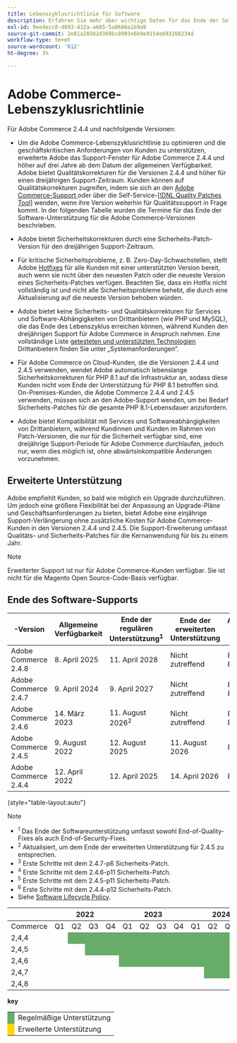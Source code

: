 ```yaml
---
title: Lebenszyklusrichtlinie für Software
description: Erfahren Sie mehr über wichtige Daten für das Ende der Software-Unterstützung für Adobe Commerce-Versionen.
exl-id: 9ee4ecc8-d893-412a-a605-5a8606a1b9a9
source-git-commit: 2e81a28502d369bc8903e6b9e9154e693260234d
workflow-type: tm+mt
source-wordcount: '612'
ht-degree: 3%

---
```



# Adobe Commerce-Lebenszyklusrichtlinie

Für Adobe Commerce 2.4.4 und nachfolgende Versionen:

- Um die Adobe Commerce-Lebenszyklusrichtlinie zu optimieren und die geschäftskritischen Anforderungen von Kunden zu unterstützen, erweiterte Adobe das Support-Fenster für Adobe Commerce 2.4.4 und höher auf drei Jahre ab dem Datum der allgemeinen Verfügbarkeit. Adobe bietet Qualitätskorrekturen für die Versionen 2.4.4 und höher für einen dreijährigen Support-Zeitraum. Kunden können auf Qualitätskorrekturen zugreifen, indem sie sich an den [Adobe Commerce-Support ](https://experienceleague.adobe.com/de/docs/commerce-knowledge-base/kb/help-center-guide/magento-help-center-user-guide) oder über die Self-Service-[[!DNL Quality Patches Tool]](https://experienceleague.adobe.com/tools/commerce-quality-patches/index.html?lang=de) wenden, wenn ihre Version weiterhin für Qualitätssupport in Frage kommt. In der folgenden Tabelle wurden die Termine für das Ende der Software-Unterstützung für die Adobe Commerce-Versionen beschrieben.

- Adobe bietet Sicherheitskorrekturen durch eine Sicherheits-Patch-Version für den dreijährigen Support-Zeitraum.

- Für kritische Sicherheitsprobleme, z. B. Zero-Day-Schwachstellen, stellt Adobe [Hotfixes](https://support.magento.com/hc/en-us/sections/360003869892-Known-issues-patches-attached-) für alle Kunden mit einer unterstützten Version bereit, auch wenn sie nicht über den neuesten Patch oder die neueste Version eines Sicherheits-Patches verfügen. Beachten Sie, dass ein Hotfix nicht vollständig ist und nicht alle Sicherheitsprobleme behebt, die durch eine Aktualisierung auf die neueste Version behoben würden.

- Adobe bietet keine Sicherheits- und Qualitätskorrekturen für Services und Software-Abhängigkeiten von Drittanbietern (wie PHP und MySQL), die das Ende des Lebenszyklus erreichen können, während Kunden den dreijährigen Support für Adobe Commerce in Anspruch nehmen. Eine vollständige Liste [ getesteten und unterstützten Technologien ](../installation/system-requirements.md) Drittanbietern finden Sie unter „Systemanforderungen“.

- Für Adobe Commerce on Cloud-Kunden, die die Versionen 2.4.4 und 2.4.5 verwenden, wendet Adobe automatisch lebenslange Sicherheitskorrekturen für PHP 8.1 auf die Infrastruktur an, sodass diese Kunden nicht vom Ende der Unterstützung für PHP 8.1 betroffen sind. On-Premises-Kunden, die Adobe Commerce 2.4.4 und 2.4.5 verwenden, müssen sich an den Adobe-Support wenden, um bei Bedarf Sicherheits-Patches für die gesamte PHP 8.1-Lebensdauer anzufordern.

- Adobe bietet Kompatibilität mit Services und Softwareabhängigkeiten von Drittanbietern, während Kundinnen und Kunden im Rahmen von Patch-Versionen, die nur für die Sicherheit verfügbar sind, eine dreijährige Support-Periode für Adobe Commerce durchlaufen, jedoch nur, wenn dies möglich ist, ohne abwärtsinkompatible Änderungen vorzunehmen.

## Erweiterte Unterstützung

Adobe empfiehlt Kunden, so bald wie möglich ein Upgrade durchzuführen. Um jedoch eine größere Flexibilität bei der Anpassung an Upgrade-Pläne und Geschäftsanforderungen zu bieten, bietet Adobe eine einjährige Support-Verlängerung ohne zusätzliche Kosten für Adobe Commerce-Kunden in den Versionen 2.4.4 und 2.4.5. Die Support-Erweiterung umfasst Qualitäts- und Sicherheits-Patches für die Kernanwendung für bis zu einem Jahr.

>[!NOTE]
>
>Erweiterter Support ist nur für Adobe Commerce-Kunden verfügbar. Sie ist nicht für die Magento Open Source-Code-Basis verfügbar.

## Ende des Software-Supports

| -Version | Allgemeine Verfügbarkeit | Ende der regulären Unterstützung<sup>1</sup> | Ende der erweiterten Unterstützung | Abhängige PHP-Version | Abhängige MariaDB-Version |
|----------------------|----------------------|------------------------------------|-------------------------|-----------------------|---------------------------|
| Adobe Commerce 2.4.8 | &#x200B;8. April 2025 | &#x200B;11. April 2028 | Nicht zutreffend | 8.3 und 8.4 | 11,4 |
| Adobe Commerce 2.4.7 | &#x200B;9. April 2024 | &#x200B;9. April 2027 | Nicht zutreffend | 8.2 und 8.3 | 10.11<sup>3 </sup> |
| Adobe Commerce 2.4.6 | &#x200B;14. März 2023 | &#x200B;11. August 2026<sup>2 </sup> | Nicht zutreffend | 8.1 und 8.2 | 10.11<sup>4 </sup> |
| Adobe Commerce 2.4.5 | &#x200B;9. August 2022 | &#x200B;12. August 2025 | &#x200B;11. August 2026 | 8,1 | 10,6<sup>5 </sup> |
| Adobe Commerce 2.4.4 | &#x200B;12. April 2022 | &#x200B;12. April 2025 | &#x200B;14. April 2026 | 8,1 | 10,6<sup>6 </sup> |

{style="table-layout:auto"}

>[!NOTE]
>
>- <sup>1</sup> Das Ende der Softwareunterstützung umfasst sowohl End-of-Quality-Fixes als auch End-of-Security-Fixes.
>- <sup>2</sup> Aktualisiert, um dem Ende der erweiterten Unterstützung für 2.4.5 zu entsprechen.
>- <sup>3</sup> Erste Schritte mit dem 2.4.7-p6 Sicherheits-Patch.
>- <sup>4</sup> Erste Schritte mit dem 2.4.6-p11 Sicherheits-Patch.
>- <sup>5</sup> Erste Schritte mit dem 2.4.5-p11 Sicherheits-Patch.
>- <sup>6</sup> Erste Schritte mit dem 2.4.4-p12 Sicherheits-Patch.
>- Siehe [Software Lifecycle Policy](https://www.adobe.com/content/dam/cc/en/legal/terms/enterprise/pdfs/Adobe-Commerce-Software-Lifecycle-Policy.pdf).

<table style="table-layout:auto">
<thead>
  <tr>
    <th colspan="1"></th>
    <th colspan="4">2022</th>
    <th colspan="4">2023</th>
    <th colspan="4">2024</th>
    <th colspan="4">2025</th>
    <th colspan="4">2026</th>
    <th colspan="4">2027</th>
    <th colspan="4">2028</th>
  </tr>
</thead>
<tbody>
  <tr>
    <td>Commerce</td>
    <td>Q1</td>
    <td>Q2</td>
    <td>Q3</td>
    <td>Q4</td>
    <td>Q1</td>
    <td>Q2</td>
    <td>Q3</td>
    <td>Q4</td>
    <td>Q1</td>
    <td>Q2</td>
    <td>Q3</td>
    <td>Q4</td>
    <td>Q1</td>
    <td>Q2</td>
    <td>Q3</td>
    <td>Q4</td>
    <td>Q1</td>
    <td>Q2</td>
    <td>Q3</td>
    <td>Q4</td>
    <td>Q1</td>
    <td>Q2</td>
    <td>Q3</td>
    <td>Q4</td>
    <td>Q1</td>
    <td>Q2</td>
    <td>Q3</td>
    <td>Q4</td>
  </tr>
  <tr>
    <td>2,4,4</td>
    <td></td>
    <td colspan="13" style="background-color:#67ac68;"></td>
    <td colspan="4" style="background-color:#ffd700;"></td>
    <td colspan="10"></td>
  </tr>
  <tr>
    <td>2,4,5</td>
    <td colspan="2"></td>
    <td colspan="13" style="background-color:#67ac68;"></td>
    <td colspan="4" style="background-color:#ffd700;"></td>
    <td colspan="9"></td>
  </tr>
  <tr>
    <td>2,4,6</td>
    <td colspan="4"></td>
    <td colspan="15" style="background-color:#67ac68;"></td>
    <td colspan="10"></td>
  </tr>
  <tr>
    <td>2,4,7</td>
    <td colspan="9"></td>
    <td colspan="13" style="background-color:#67ac68;"></td>
    <td colspan="6"></td>
  </tr>
  <tr>
    <td>2,4,8</td>
    <td colspan="13"></td>
    <td colspan="13" style="background-color:#67ac68;"></td>
    <td colspan="2"></td>
  </tr>
</tbody>
</table>

**key**

<table style="table-layout:auto">
 <tbody>
  <tr>
   <td style="background-color:#67ac68;"></td>
   <td>Regelmäßige Unterstützung</td>
  </tr>
  <tr>
   <td style="background-color:#ffd700;"></td>
   <td>Erweiterte Unterstützung</td>
  </tr>
 </tbody>
</table>
